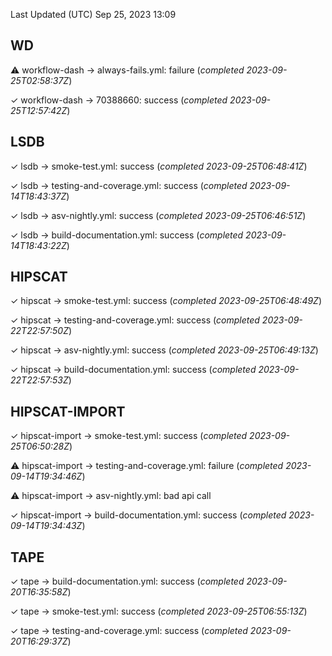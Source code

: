 Last Updated (UTC) Sep 25, 2023 13:09

## WD

⚠ workflow-dash → always-fails.yml: failure (_completed 2023-09-25T02:58:37Z_)

✓ workflow-dash → 70388660: success (_completed 2023-09-25T12:57:42Z_)

## LSDB

✓ lsdb → smoke-test.yml: success (_completed 2023-09-25T06:48:41Z_)

✓ lsdb → testing-and-coverage.yml: success (_completed 2023-09-14T18:43:37Z_)

✓ lsdb → asv-nightly.yml: success (_completed 2023-09-25T06:46:51Z_)

✓ lsdb → build-documentation.yml: success (_completed 2023-09-14T18:43:22Z_)

## HIPSCAT

✓ hipscat → smoke-test.yml: success (_completed 2023-09-25T06:48:49Z_)

✓ hipscat → testing-and-coverage.yml: success (_completed 2023-09-22T22:57:50Z_)

✓ hipscat → asv-nightly.yml: success (_completed 2023-09-25T06:49:13Z_)

✓ hipscat → build-documentation.yml: success (_completed 2023-09-22T22:57:53Z_)

## HIPSCAT-IMPORT

✓ hipscat-import → smoke-test.yml: success (_completed 2023-09-25T06:50:28Z_)

⚠ hipscat-import → testing-and-coverage.yml: failure (_completed 2023-09-14T19:34:46Z_)

⚠ hipscat-import → asv-nightly.yml: bad api call

✓ hipscat-import → build-documentation.yml: success (_completed 2023-09-14T19:34:43Z_)

## TAPE

✓ tape → build-documentation.yml: success (_completed 2023-09-20T16:35:58Z_)

✓ tape → smoke-test.yml: success (_completed 2023-09-25T06:55:13Z_)

✓ tape → testing-and-coverage.yml: success (_completed 2023-09-20T16:29:37Z_)

